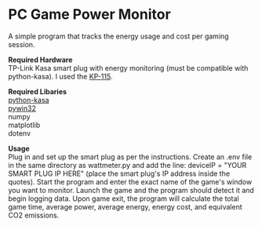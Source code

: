 # PC Game Power Monitor
A simple program that tracks the energy usage and cost per gaming session.  

**Required Hardware**  
TP-Link Kasa smart plug with energy monitoring (must be compatible with python-kasa). I used the [KP-115](https://www.kasasmart.com/us/products/smart-plugs/kasa-smart-plug-slim-energy-monitoring-kp115).  

**Required Libaries**  
[python-kasa](https://github.com/python-kasa/python-kasa)  
[pywin32](https://github.com/mhammond/pywin32)  
numpy  
matplotlib  
dotenv  

**Usage**  
Plug in and set up the smart plug as per the instructions. Create an .env file in the same directory as wattmeter.py and add the line: deviceIP = "YOUR SMART PLUG IP HERE" (place the smart plug's IP address inside the quotes). Start the program and enter the exact name of the game's window you want to monitor. Launch the game and the program should detect it and begin logging data. Upon game exit, the program will calculate the total game time, average power, average energy, energy cost, and equivalent CO2 emissions.  
